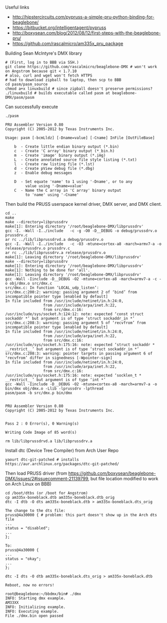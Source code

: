 Useful links

 * http://hipstercircuits.com/pypruss-a-simple-pru-python-binding-for-beaglebone/
 * https://bitbucket.org/intelligentagent/pypruss
 * http://boxysean.com/blog/2012/08/12/first-steps-with-the-beaglebone-pru/
 * https://github.com/rascalmicro/am335x_pru_package

Building Sean McIntyre's DMX library

    # (First, log in to BBB via SSH.)
    git clone https://github.com/rascalmicro/beaglebone-DMX # won't work on Angstrom because git < 1.7.10
    # also, curl and wget won't fetch HTTPS
    # had to download zipball to laptop, then scp to BBB
    cd pasm/pasm_source
    chmod a+x linuxbuild # since zipball doesn't preserve permissions?
    ./linuxbuild # builds executable called pasm at beaglebone-DMX/pasm/pasm

Can successfully execute

    ./pasm
    
    PRU Assembler Version 0.80
    Copyright (C) 2005-2012 by Texas Instruments Inc.
    
    Usage: pasm [-bcmLldz] [-Dname=value] [-Cname] InFile [OutFileBase]
    
        b  - Create little endian binary output (*.bin)
        c  - Create 'C array' binary output (*_bin.h)
        m  - Create 'image' binary output (*.img)
        L  - Create annotated source file style listing (*.txt)
        l  - Create raw listing file (*.lst)
        d  - Create pView debug file (*.dbg)
        z  - Enable debug messages
    
        D  - Set equate 'name' to 1 using '-Dname', or to any
             value using '-Dname=value'
        C  - Name the C array in 'C array' binary output
             to 'name' using '-Cname'

Then build the PRUSS userspace kernel driver, DMX server, and DMX client. 

    cd ..
    make
    make --directory=libprussdrv
    make[1]: Entering directory '/root/beaglebone-DMX/libprussdrv'
    gcc -I. -Wall -I../include   -c -g -O0 -D__DEBUG -o debug/prussdrv.o prussdrv.c
    ar rc ../lib/libprussdrvd.a debug/prussdrv.o 
    gcc -I. -Wall -I../include   -c -O3 -mtune=cortex-a8 -march=armv7-a -o release/prussdrv.o prussdrv.c
    ar rc ../lib/libprussdrv.a release/prussdrv.o 
    make[1]: Leaving directory '/root/beaglebone-DMX/libprussdrv'
    make --directory=libprussdrv
    make[1]: Entering directory '/root/beaglebone-DMX/libprussdrv'
    make[1]: Nothing to be done for 'all'.
    make[1]: Leaving directory '/root/beaglebone-DMX/libprussdrv'
    gcc -Wall -Iinclude -D__DEBUG -O2 -mtune=cortex-a8 -march=armv7-a -c -o obj/dmx.o src/dmx.c 
    src/dmx.c: In function ‘LOCAL_udp_listen’:
    src/dmx.c:200:2: warning: passing argument 2 of ‘bind’ from incompatible pointer type [enabled by default]
    In file included from /usr/include/netinet/in.h:24:0,
                     from /usr/include/arpa/inet.h:22,
                     from src/dmx.c:16:
    /usr/include/sys/socket.h:124:12: note: expected ‘const struct sockaddr *’ but argument is of type ‘struct sockaddr_in *’
    src/dmx.c:208:3: warning: passing argument 5 of ‘recvfrom’ from incompatible pointer type [enabled by default]
    In file included from /usr/include/netinet/in.h:24:0,
                     from /usr/include/arpa/inet.h:22,
                     from src/dmx.c:16:
    /usr/include/sys/socket.h:175:16: note: expected ‘struct sockaddr * __restrict__’ but argument is of type ‘struct sockaddr_in *’
    src/dmx.c:208:3: warning: pointer targets in passing argument 6 of ‘recvfrom’ differ in signedness [-Wpointer-sign]
    In file included from /usr/include/netinet/in.h:24:0,
                     from /usr/include/arpa/inet.h:22,
                     from src/dmx.c:16:
    /usr/include/sys/socket.h:175:16: note: expected ‘socklen_t * __restrict__’ but argument is of type ‘int *’
    gcc -Wall -Iinclude -D__DEBUG -O2 -mtune=cortex-a8 -march=armv7-a -o bin/dmx obj/dmx.o -Llib -lprussdrv -lpthread
    pasm/pasm -b src/dmx.p bin/dmx
    
    
    PRU Assembler Version 0.80
    Copyright (C) 2005-2012 by Texas Instruments Inc.
    
    
    Pass 2 : 0 Error(s), 0 Warning(s)
    
    Writing Code Image of 85 word(s)
    
    rm lib/libprussdrvd.a lib/libprussdrv.a

Install dtc (Device Tree Compiler) from Arch User Repo

    yaourt dtc-git-patched # installs https://aur.archlinux.org/packages/dtc-git-patched/

Then load PRUSS driver (from https://github.com/boxysean/beaglebone-DMX/issues/2#issuecomment-21139799, but file location modified to work on Arch Linux on BBB)

    cd /boot/dtbs (or /boot for Angstrom)
    cp am335x-boneblack.dtb am335x-boneblack.dtb_orig
    dtc -I dtb -O dts am335x-boneblack.dtb > am335x-boneblack.dts_orig
    
    The change to the dts file:
    pruss@4a30000 { # problem: this part doesn't show up in the Arch dts file
    ...
    status = "disabled";
    ...
    };
    
    To:
    pruss@4a30000 {
    ...
    status = "okay";
    ...
    };
    
    dtc -I dts -O dtb am335x-boneblack.dts_orig > am335x-boneblack.dtb
    
    Reboot, now no errors!
    
    root@beaglebone:~/bbdmx/bin# ./dmx
    INFO: Starting dmx example.
    AM33XX
    INFO: Initializing example.
    INFO: Executing example.
    File ./dmx.bin open passed
